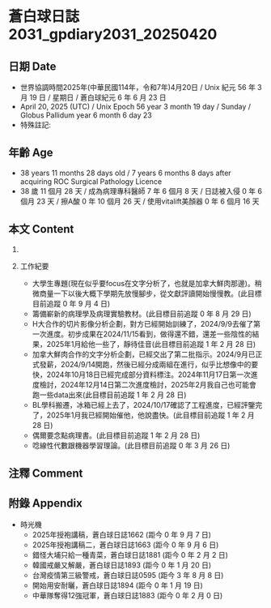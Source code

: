 [_metadata_:encoding]: - "utf-8"
[_metadata_:language]: - "zh-Hant-TW"
[_metadata_:fileformat]: - "markdown"
[_metadata_:MIME_type]: - "text/plain"
[_metadata_:markdown_version]: - "commonmark version 0.30"
[_metadata_:markdown_spec]: - "https://spec.commonmark.org/0.30/"

# 蒼白球日誌2031_gpdiary2031_20250420 #

## 日期 Date ##

* 世界協調時間2025年(中華民國114年，令和7年)4月20日 / Unix 紀元 56 年 3 月 19 日 / 星期日 / 蒼白球紀元 6 年 6 月 23 日
* April 20, 2025 (UTC) / Unix Epoch 56 year 3 month 19 day / Sunday / Globus Pallidum year 6 month 6 day 23
* 特殊註記:

## 年齡 Age ##

* 38 years 11 months 28 days old / 7 years 6 months 8 days after acquiring ROC Surgical Pathology Licence
* 38 歲 11 個月 28 天 / 成為病理專科醫師 7 年 6 個月 8 天 / 日誌被入侵 0 年 6 個月 23 天 / 擦A酸 0 年 10 個月 26 天 / 使用vitalift美顏器 0 年 6 個月 16 天

## 本文 Content ##

1. 

2. 工作紀要

    - 大學生專題(現在似乎要focus在文字分析了，也就是加拿大鮮肉那邊)。稍微商量一下以後大概下學期先放慢腳步，從文獻評讀開始慢慢教。(此目標目前追蹤 0 年 9 月 4 日)
    - 籌備嶄新的病理學及病理實驗教材。(此目標目前追蹤 0 年 8 月 29 日)
    - H大合作的切片影像分析企劃，對方已經開始訓練了，2024/9/9去催了第一次進度。初步成果在2024/11/15看到，做得還不錯，還差一些陰性的結果，2025年1月給他一些了，靜待佳音(此目標目前追蹤 1 年 2 月 28 日)
    - 加拿大鮮肉合作的文字分析企劃，已經交出了第二批指示。2024/9月已正式發薪，2024/9/14開跑，然後已經分成兩組在進行，似乎比想像中的要快，2024年10月18日已經完成部分資料標注。2024年11月17日第一次進度檢討，2024年12月14日第二次進度檢討，2025年2月我自己也可能會跑一些data出來(此目標目前追蹤 1 年 2 月 28 日)
    - BL學科搬遷，冰箱已經上去了，2024/10/17確認了工程進度，已經評鑒完了，2025年1月我已經開始催他，他說盡快。(此目標目前追蹤 1 年 2 月 28 日)
    - 偶爾要念點病理書。(此目標目前追蹤 1 年 2 月 28 日)
    - 唸線性代數跟機器學習理論。(此目標目前追蹤 0 年 3 月 26 日)

## 注釋 Comment ##


## 附錄 Appendix ##

* 時光機
    - 2025年授袍講稿，蒼白球日誌1662 (距今 0 年 9 月 7 日)
    - 2025年授袍講稿二，蒼白球日誌1663 (距今 0 年 9 月 6 日)
    - 錯怪大埔只給一種青菜，蒼白球日誌1881 (距今 0 年 2 月 2 日)
    - 韓國戒嚴又解嚴，蒼白球日誌1893 (距今 0 年 1 月 20 日)
    - 台灣疫情第三級警戒，蒼白球日誌0595 (距今 3 年 8 月 8 日)
    - 開始用安耐曬，蒼白球日誌1894 (距今 0 年 1 月 19 日)
    - 中華隊奪得12強冠軍，蒼白球日誌1883 (距今 0 年 2 月 0 日)
